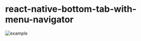 # react-native-bottom-tab-with-menu-navigator

![example](https://github.com/winnie1312/grab/blob/master/assets/menuExample.gif)